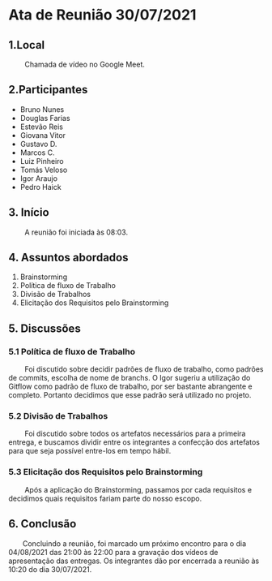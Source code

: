 # Ata de Reunião 30/07/2021
## 1.Local
&emsp;&emsp; Chamada de vídeo no Google Meet.

## 2.Participantes
 - Bruno Nunes
 - Douglas Farias
 - Estevão Reis
 - Giovana Vitor
 - Gustavo D.
 - Marcos C.
 - Luiz Pinheiro
 - Tomás Veloso
 - Igor Araujo
 - Pedro Haick

 ## 3. Início
 &emsp;&emsp; A reunião foi iniciada às 08:03.

 ## 4. Assuntos abordados
 1. Brainstorming
 2. Política de fluxo de Trabalho
 3. Divisão de Trabalhos
 4. Elicitação dos Requisitos pelo Brainstorming

 ## 5. Discussões
 ### 5.1 Política de fluxo de Trabalho
 &emsp;&emsp; Foi discutido sobre decidir padrões de fluxo de trabalho, como padrões de commits, escolha de nome de branchs. O Igor sugeriu a utilização do Gitflow como padrão de fluxo de trabalho, por ser bastante abrangente e completo. Portanto decidimos que esse padrão será utilizado no projeto.

 ### 5.2 Divisão de Trabalhos
  &emsp;&emsp; Foi discutido sobre todos os artefatos necessários para a primeira entrega, e buscamos dividir entre os integrantes a confecção dos artefatos para que seja possível entre-los em tempo hábil. 

### 5.3 Elicitação dos Requisitos pelo Brainstorming
  &emsp;&emsp; Após a aplicação do Brainstorming, passamos por cada requisitos e decidimos quais requisitos fariam parte do nosso escopo. 

## 6. Conclusão
  Concluindo a reunião, foi marcado um próximo encontro para o dia 04/08/2021 das 21:00 às 22:00 para a gravação dos vídeos de apresentação das entregas. Os integrantes dão por encerrada a reunião às 10:20 do dia 30/07/2021.